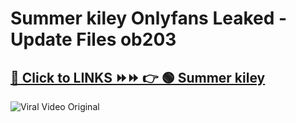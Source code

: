 
 # Summer kiley Onlyfans Leaked - Update Files ob203

## <h2><a href="https://clipsfans.com/Summer_kiley&ref=git">🔗 Click to LINKS ⏩⏩ 👉 🟢 Summer kiley </a></h2>

<a href="https://clipsfans.com/Summer_kiley&ref=git" rel="nofollow" data-target="animated-image.originalLink"><img src="https://i.ibb.co.com/xMMVF88/686577567.gif" alt="Viral Video Original" style="max-width: 100%; display: inline-block;" data-target="animated-image.originalImage"></a>

